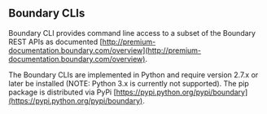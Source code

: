 Boundary CLIs
-------------

Boundary CLI provides command line access to a subset of the Boundary REST APIs as documented [http://premium-documentation.boundary.com/overview](http://premium-documentation.boundary.com/overview).

The Boundary CLIs are implemented in Python and require version 2.7.x or later be installed (NOTE: Python 3.x is currently not supported). The pip package is distributed via PyPi [https://pypi.python.org/pypi/boundary](https://pypi.python.org/pypi/boundary).
